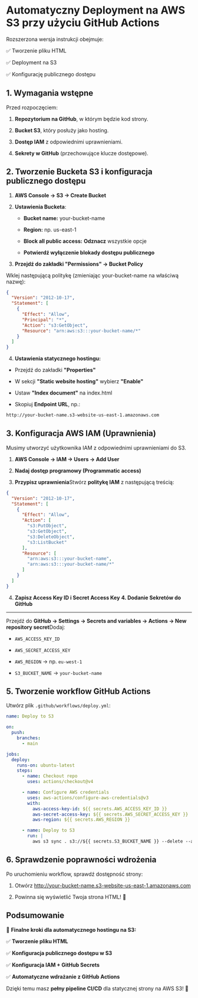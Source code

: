 # **Automatyczny Deployment na AWS S3 przy użyciu GitHub Actions**

Rozszerzona wersja instrukcji obejmuje:

✅ Tworzenie pliku HTML

✅ Deployment na S3

✅ Konfigurację publicznego dostępu

**1\. Wymagania wstępne**
-------------------------

Przed rozpoczęciem:

1.  **Repozytorium na GitHub**, w którym będzie kod strony.
    
2.  **Bucket S3**, który posłuży jako hosting.
    
3.  **Dostęp IAM** z odpowiednimi uprawnieniami.
    
4.  **Sekrety w GitHub** (przechowujące klucze dostępowe).

**2\. Tworzenie Bucketa S3 i konfiguracja publicznego dostępu**
---------------------------------------------------------------

1.  **AWS Console → S3 → Create Bucket**
    
2.  **Ustawienia Bucketa**:
    
    *   **Bucket name:** your-bucket-name
        
    *   **Region:** np. us-east-1
        
    *   **Block all public access:** **Odznacz** wszystkie opcje
        
    *   **Potwierdź wyłączenie blokady dostępu publicznego**
        
3.  **Przejdź do zakładki "Permissions" → Bucket Policy**

Wklej następującą politykę (zmieniając your-bucket-name na właściwą nazwę):
```json
{
  "Version": "2012-10-17",
  "Statement": [
    {
      "Effect": "Allow",
      "Principal": "*",
      "Action": "s3:GetObject",
      "Resource": "arn:aws:s3:::your-bucket-name/*"
    }
  ]
}
```
4. **Ustawienia statycznego hostingu:**

*   Przejdź do zakładki **"Properties"**
    
*   W sekcji **"Static website hosting"** wybierz **"Enable"**
    
*   Ustaw **"Index document"** na index.html
    
*   Skopiuj **Endpoint URL**, np.:
```bash
http://your-bucket-name.s3-website-us-east-1.amazonaws.com
```
**3\. Konfiguracja AWS IAM (Uprawnienia)**
------------------------------------------

Musimy utworzyć użytkownika IAM z odpowiednimi uprawnieniami do S3.

1.  **AWS Console → IAM → Users → Add User**
    
2.  **Nadaj dostęp programowy (Programmatic access)**
    
3.  **Przypisz uprawnienia**Stwórz **politykę IAM** z następującą treścią:
```json
{
  "Version": "2012-10-17",
  "Statement": [
    {
      "Effect": "Allow",
      "Action": [
        "s3:PutObject",
        "s3:GetObject",
        "s3:DeleteObject",
        "s3:ListBucket"
      ],
      "Resource": [
        "arn:aws:s3:::your-bucket-name",
        "arn:aws:s3:::your-bucket-name/*"
      ]
    }
  ]
}
```
4. **Zapisz Access Key ID i Secret Access Key**
**4\. Dodanie Sekretów do GitHub**
----------------------------------

Przejdź do **GitHub → Settings → Secrets and variables → Actions → New repository secret**Dodaj:

*   `AWS_ACCESS_KEY_ID`
    
*   `AWS_SECRET_ACCESS_KEY`
    
*   `AWS_REGION` → np. `eu-west-1`
    
*   `S3_BUCKET_NAME` → `your-bucket-name`

**5\. Tworzenie workflow GitHub Actions**
-----------------------------------------

Utwórz plik `.github/workflows/deploy.yml`:
```yaml
name: Deploy to S3

on:
  push:
    branches:
      - main

jobs:
  deploy:
    runs-on: ubuntu-latest
    steps:
      - name: Checkout repo
        uses: actions/checkout@v4

      - name: Configure AWS credentials
        uses: aws-actions/configure-aws-credentials@v3
        with:
          aws-access-key-id: ${{ secrets.AWS_ACCESS_KEY_ID }}
          aws-secret-access-key: ${{ secrets.AWS_SECRET_ACCESS_KEY }}
          aws-region: ${{ secrets.AWS_REGION }}

      - name: Deploy to S3
        run: |
          aws s3 sync . s3://${{ secrets.S3_BUCKET_NAME }} --delete --acl public-read
```

**6\. Sprawdzenie poprawności wdrożenia**
-----------------------------------------

Po uruchomieniu workflow, sprawdź dostępność strony:

1.  Otwórz http://your-bucket-name.s3-website-us-east-1.amazonaws.com
    
2.  Powinna się wyświetlić Twoja strona HTML! 🎉
    

**Podsumowanie**
----------------

🚀 **Finalne kroki dla automatycznego hostingu na S3:**

✅ **Tworzenie pliku HTML**

✅ **Konfiguracja publicznego dostępu w S3**

✅ **Konfiguracja IAM + GitHub Secrets**

✅ **Automatyczne wdrażanie z GitHub Actions**

Dzięki temu masz **pełny pipeline CI/CD** dla statycznej strony na AWS S3! 🚀
